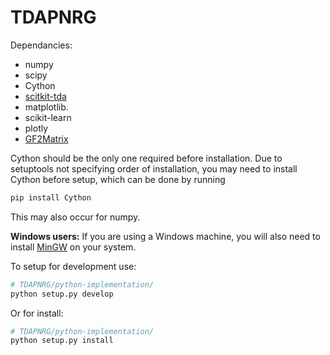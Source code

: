 # TDAPNRG

Dependancies:
  * numpy
  * scipy
  * Cython
  * [scitkit-tda](https://scikit-tda.org/)
  * matplotlib.
  * scikit-learn
  * plotly
  * [GF2Matrix](https://github.com/EwanGilligan/GF2Matrix)

Cython should be the only one required before installation. Due to setuptools not specifying order of installation, you may need to install Cython before setup, which can be done by running

```bash
pip install Cython
```

This may also occur for numpy.

**Windows users:** If you are using a Windows machine, you will also need to install [MinGW](http://www.mingw.org) on your system.

To setup for development use:
```bash
# TDAPNRG/python-implementation/
python setup.py develop
```

Or for install:
```bash
# TDAPNRG/python-implementation/
python setup.py install
```
